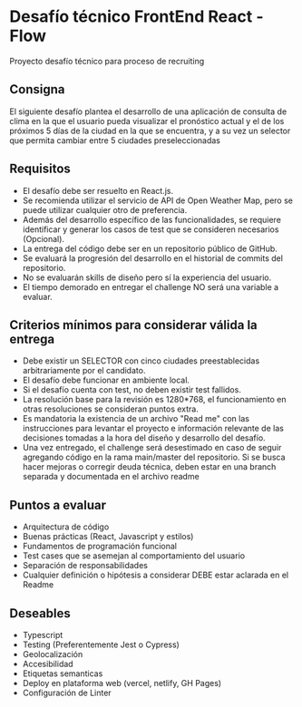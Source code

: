 # Desafío técnico FrontEnd React - Flow

Proyecto desafío técnico para proceso de recruiting

## Consigna

El siguiente desafío plantea el desarrollo de una aplicación de consulta de clima en la que
el usuario pueda visualizar el pronóstico actual y el de los próximos 5 días de la ciudad en la que se encuentra, y a su vez un selector que permita cambiar entre 5 ciudades
preseleccionadas

## Requisitos

- El desafío debe ser resuelto en React.js.
- Se recomienda utilizar el servicio de API de Open Weather Map, pero se puede
utilizar cualquier otro de preferencia.
- Además del desarrollo específico de las funcionalidades, se requiere identificar y
generar los casos de test que se consideren necesarios (Opcional).
- La entrega del código debe ser en un repositorio público de GitHub.
- Se evaluará la progresión del desarrollo en el historial de commits del repositorio.
- No se evaluarán skills de diseño pero sí la experiencia del usuario.
- El tiempo demorado en entregar el challenge NO será una variable a evaluar.

## Criterios mínimos para considerar válida la entrega

- Debe existir un SELECTOR con cinco ciudades preestablecidas arbitrariamente por
el candidato.
- El desafío debe funcionar en ambiente local.
- Si el desafío cuenta con test, no deben existir test fallidos.
- La resolución base para la revisión es 1280*768, el funcionamiento en otras
resoluciones se consideran puntos extra.
- Es mandatoria la existencia de un archivo "Read me" con las instrucciones para
levantar el proyecto e información relevante de las decisiones tomadas a la hora
del diseño y desarrollo del desafío.
- Una vez entregado, el challenge será desestimado en caso de seguir agregando
código en la rama main/master del repositorio. Si se busca hacer mejoras o corregir
deuda técnica, deben estar en una branch separada y documentada en el archivo
readme

## Puntos a evaluar

- Arquitectura de código
- Buenas prácticas (React, Javascript y estilos)
- Fundamentos de programación funcional
- Test cases que se asemejan al comportamiento del usuario
- Separación de responsabilidades
- Cualquier definición o hipótesis a considerar DEBE estar aclarada en el Readme

## Deseables

- Typescript
- Testing (Preferentemente Jest o Cypress)
- Geolocalización
- Accesibilidad
- Etiquetas semanticas
- Deploy en plataforma web (vercel, netlify, GH Pages)
- Configuración de Linter